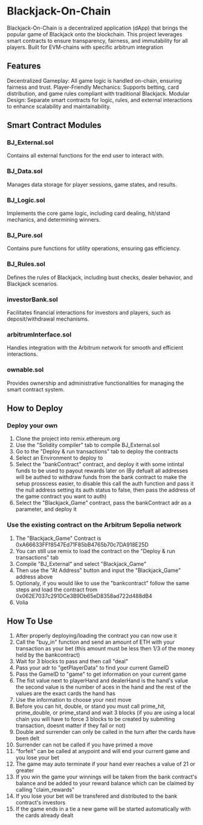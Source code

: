 # Blackjack-On-Chain
Blackjack-On-Chain is a decentralized application (dApp) that brings the popular game of Blackjack onto the blockchain. This project leverages smart contracts to ensure transparency, fairness, and immutability for all players. Built for EVM-chains with specific arbitrum integration

## Features
Decentralized Gameplay: All game logic is handled on-chain, ensuring fairness and trust.
Player-Friendly Mechanics: Supports betting, card distribution, and game rules compliant with traditional Blackjack.
Modular Design: Separate smart contracts for logic, rules, and external interactions to enhance scalability and maintainability.
## Smart Contract Modules

### BJ_External.sol
Contains all external functions for the end user to interact with.

### BJ_Data.sol
Manages data storage for player sessions, game states, and results.

### BJ_Logic.sol
Implements the core game logic, including card dealing, hit/stand mechanics, and determining winners.

### BJ_Pure.sol
Contains pure functions for utility operations, ensuring gas efficiency.

### BJ_Rules.sol
Defines the rules of Blackjack, including bust checks, dealer behavior, and Blackjack scenarios.

### investorBank.sol
Facilitates financial interactions for investors and players, such as deposit/withdrawal mechanisms.

### arbitrumInterface.sol
Handles integration with the Arbitrum network for smooth and efficient interactions.

### ownable.sol
Provides ownership and administrative functionalities for managing the smart contract system.

## How to Deploy
### Deploy your own
1. Clone the project into remix.ethereum.org
2. Use the "Solidity compiler" tab to compile BJ_External.sol
3. Go to the "Deploy & run transactions" tab to deploy the contracts
4. Select an Environment to deploy to
5. Select the "bankContract" contract, and deploy it with some intintal funds to be used to payout rewards later on
   (By defualt all addresses will be authed to withdraw funds from the bank contract to make the setup prosscess easier, to disable this call the auth function and pass it the null address setting its auth status to false, then pass the address of the game contract you want to auth)
7. Select the "Blackjack_Game" contract, pass the bankContract adr as a parameter, and deploy it

### Use the existing contract on the Arbitrum Sepolia network
1. The "Blackjack_Game" Contract is 0xA66633FFf8547Ed71F85bB4765b70c7DA918E25D
2. You can still use remix to load the contract on the "Deploy & run transactions" tab
3. Compile "BJ_External" and select "Blackjack_Game"
4. Then use the "At Address" button and input the "Blackjack_Game" address above
5. Optionaly, if you would like to use the "bankcontract" follow the same steps and load the contract from 0x062E7037c291DCe3B9Db65eD8358ad722d488dB4
6. Volia
   
## How To Use
1. After properly deploying/loading the contract you can now use it
2. Call the "buy_in" function and send an amount of ETH with your transaction as your bet (this amount must be less then 1/3 of the money held by the bankcontract)
3. Wait for 3 blocks to pass and then call "deal"
4. Pass your adr to "getPlayerData" to find your current GameID
5. Pass the GameID to "game" to get information on your current game
6. The fist value next to playerHand and dealerHand is the hand's value
   the second value is the number of aces in the hand
   and the rest of the values are the exact cards the hand has
7. Use the information to choose your next move
8. Before you can hit, double, or stand you must call prime_hit, prime_double, or prime_stand and wait 3 blocks (if you are using a local chain you will have to force 3 blocks to be created by submiting transaction, doesnt matter if they fail or not)
9. Double and surrender can only be called in the turn after the cards have been delt
10. Surrender can not be called if you have primed a move
11. "forfeit" can be called at anypoint and will end your current game and you lose your bet
12. The game may auto terminate if your hand ever reaches a value of 21 or greater
13. If you win the game your winnings will be taken from the bank contract's balance and be added to your reward balance which can be claimed by calling "claim_rewards"
14. If you lose your bet will be transfered and distributed to the bank contract's investors
15. If the game ends in a tie a new game will be started automatically with the cards already dealt

